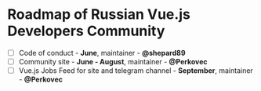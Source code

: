 # Roadmap of Russian Vue.js Developers Community

- [ ] Code of conduct - **June**, maintainer - **@shepard89**
- [ ] Community site - **June - August**, maintainer - **@Perkovec**
- [ ] Vue.js Jobs Feed for site and telegram channel - **September**, maintainer - **@Perkovec**
